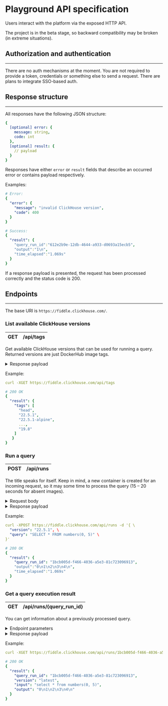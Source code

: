 # Playground API specification

Users interact with the platform via the exposed HTTP API.

The project is in the beta stage, so 
backward compatibility may be broken (in extreme situations).

## Authorization and authentication

---

There are no auth mechanisms at the moment. You are not required to 
provide a token, credentials or something else to send a request. 
There are plans to integrate SSO-based auth.

## Response structure

---

All responses have the following JSON structure:

```yml
{
  [optional] error: {
    message: string,
    code: int
  },
  [optional] result: {
    // payload
  }
}
```

Responses have either `error` or `result` fields that describe 
an occurred error or contains payload respectively.

Examples:
```yml
# Error:
{
  "error": {
    "message": "invalid ClickHouse version",
    "code": 400
  }
}

# Success:
{
  "result": {
    "query_run_id":"612e2b9e-12db-4644-a933-d0693a15ecb5",
    "output":"1\n",
    "time_elapsed":"1.069s"
  }
}
```

If a response payload is presented, the request has been processed 
correctly and the status code is 200.

## Endpoints

---

The base URI is `https://fiddle.clickhouse.com/`.

### List available ClickHouse versions

| GET    | /api/tags |
|--------|-----------|

Get available ClickHouse versions that can be used for running a query.
Returned versions are just DockerHub image tags.

<details>
    <summary>Response payload</summary>
    <table>
        <thead>
            <tr>
                <th>Field name</th>
                <th>Field type</th>
                <th>Description</th>
            </tr>
        </thead>
        <tbody>
            <tr>
                <td rowspan=1>tags</td>
                <td rowspan=1>array[string]</td>
                <td>List of available ClickHouse versions (tags).</td>
            </tr>
        </tbody>
    </table>
</details>

Example:
```yml
curl -XGET https://fiddle.clickhouse.com/api/tags

# 200 OK
{
  "result": {
    "tags": [
      "head",
      "22.5.1", 
      "22.5.1-alpine", 
      ..., 
      "19.8"
    ]
   }
}
```

### Run a query

| POST   | /api/runs |
|--------|-----------|

The title speaks for itself.  Keep in mind, a new container is created 
for an incoming request, so it may some time to process the query 
(15 &ndash; 20 seconds for absent images).

<details>
    <summary>Request body</summary>
    <table>
        <thead>
            <tr>
                <th>Field name</th>
                <th>Field type</th>
                <th>Description</th>
            </tr>
        </thead>
        <tbody>
            <tr>
                <td rowspan=1>version</td>
                <td rowspan=1>string</td>
                <td>A desired version of ClickHouse where the query will be run.</td>
            </tr>
            <tr>
                <td rowspan=1>input</td>
                <td rowspan=1>string</td>
                <td>Semicolon-separated list of SQL queries that will be run.</td>
            </tr>
        </tbody>
    </table>
</details>

<details>
    <summary>Response payload</summary>
    <table>
        <thead>
            <tr>
                <th>Field name</th>
                <th>Field type</th>
                <th>Description</th>
            </tr>
        </thead>
        <tbody>
            <tr>
                <td rowspan=1>query_run_id</td>
                <td rowspan=1>string</td>
                <td>May be used to get the query run details.</td>
            </tr>
            <tr>
                <td>output</td>
                <td>string</td>
                <td>Query run execution result.</td>
            </tr>
            <tr>
                <td>time_elapsed</td>
                <td>string</td>
                <td>How long it took to process the query on the server side.</td>
            </tr>
        </tbody>
    </table>
</details>

Example:
```yml
curl -XPOST https://fiddle.clickhouse.com/api/runs -d '{ \
  "version": "22.5.1", \
  "query": "SELECT * FROM numbers(0, 5)" \
}'

# 200 OK
{
  "result": {
    "query_run_id": "1bcb005d-f466-4036-a5e3-81c723096913",
    "output":"0\n1\n2\n3\n4\n",
    "time_elapsed":"1.069s"
  }
}
```

### Get a query execution result


| GET    | /api/runs/{query_run_id} |
|--------|--------------------------|

You can get information about a previously processed query.

<details>
    <summary>Endpoint parameters</summary>
    <table>
        <thead>
            <tr>
                <th>Field name</th>
                <th>Description</th>
            </tr>
        </thead>
        <tbody>
            <tr>
                <td rowspan=1>query_run_id</td>
                <td>ID of a finished query run.</td>
            </tr>
        </tbody>
    </table>
</details>

<details>
    <summary>Response payload</summary>
    <table>
        <thead>
            <tr>
                <th>Field name</th>
                <th>Field type</th>
                <th>Description</th>
            </tr>
        </thead>
        <tbody>
            <tr>
                <td rowspan=1>query_run_id</td>
                <td rowspan=1>string</td>
                <td>ID of the finished query run.</td>
            </tr>
            <tr>
                <td rowspan=1>version</td>
                <td rowspan=1>string</td>
                <td>What ClickHouse version has been used to run the query.</td>
            </tr>
            <tr>
                <td>input</td>
                <td>string</td>
                <td>Provided queries.</td>
            </tr>
            <tr>
                <td>output</td>
                <td>string</td>
                <td>Query run execution result.</td>
            </tr>
        </tbody>
    </table>
</details>

Example:
```yml
curl -XGET https://fiddle.clickhouse.com/api/runs/1bcb005d-f466-4036-a5e3-81c723096913

# 200 OK
{
  "result": {
    "query_run_id": "1bcb005d-f466-4036-a5e3-81c723096913",
    "version": "latest",
    "input": "select * from numbers(0, 5)",
    "output": "0\n1\n2\n3\n4\n"
  }
}
```
